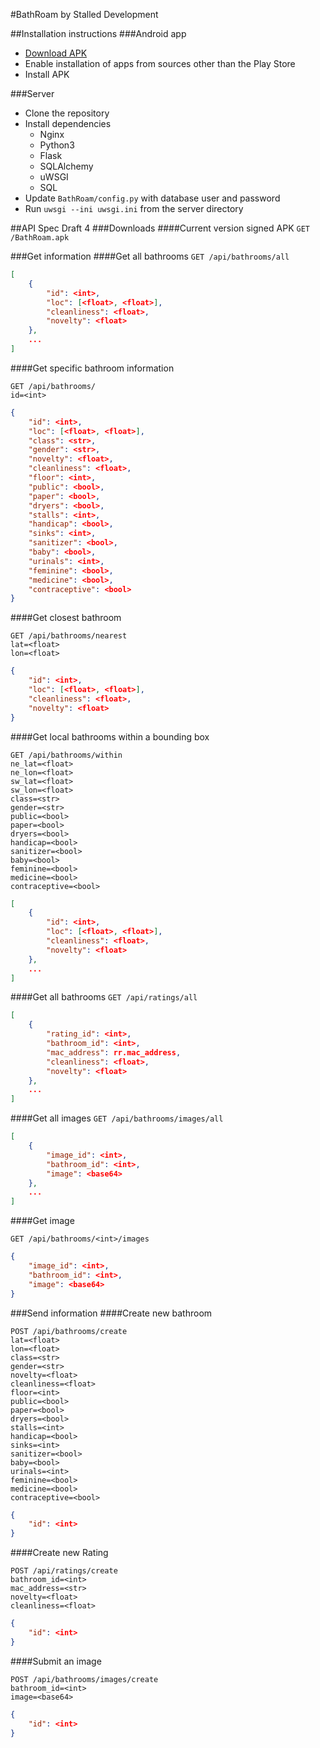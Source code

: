 #BathRoam by Stalled Development

##Installation instructions
###Android app
- [Download APK](http://toilets.lense.su/BathRoam.apk)
- Enable installation of apps from sources other than the Play Store
- Install APK

###Server
- Clone the repository
- Install dependencies
  - Nginx
  - Python3
  - Flask
  - SQLAlchemy
  - uWSGI
  - SQL
- Update `BathRoam/config.py` with database user and password
- Run `uwsgi --ini uwsgi.ini` from the server directory

##API Spec
Draft 4
###Downloads
####Current version signed APK
`GET /BathRoam.apk`

###Get information
####Get all bathrooms
`GET /api/bathrooms/all`
```json
[
	{
		"id": <int>,
		"loc": [<float>, <float>],
		"cleanliness": <float>,
		"novelty": <float>
	},
	...
]
```

####Get specific bathroom information
```
GET /api/bathrooms/
id=<int>
```
```json
{
	"id": <int>,
	"loc": [<float>, <float>],
	"class": <str>,
	"gender": <str>,
	"novelty": <float>,
	"cleanliness": <float>,
	"floor": <int>,
	"public": <bool>,
	"paper": <bool>,
	"dryers": <bool>,
	"stalls": <int>,
	"handicap": <bool>,
	"sinks": <int>,
	"sanitizer": <bool>,
	"baby": <bool>,
	"urinals": <int>,
	"feminine": <bool>,
	"medicine": <bool>,
	"contraceptive": <bool>
}
```

####Get closest bathroom
```
GET /api/bathrooms/nearest
lat=<float>
lon=<float>
```
```json
{
	"id": <int>,
	"loc": [<float>, <float>],
	"cleanliness": <float>,
	"novelty": <float>
}
```

####Get local bathrooms within a bounding box
```
GET /api/bathrooms/within
ne_lat=<float>
ne_lon=<float>
sw_lat=<float>
sw_lon=<float>
class=<str>
gender=<str>
public=<bool>
paper=<bool>
dryers=<bool>
handicap=<bool>
sanitizer=<bool>
baby=<bool>
feminine=<bool>
medicine=<bool>
contraceptive=<bool>
```
```json
[
	{
		"id": <int>,
		"loc": [<float>, <float>],
		"cleanliness": <float>,
		"novelty": <float>
	},
	...
]
```

####Get all bathrooms
`GET /api/ratings/all`
```json
[
	{
		"rating_id": <int>,
		"bathroom_id": <int>,
		"mac_address": rr.mac_address,
		"cleanliness": <float>,
		"novelty": <float>
	},
	...
]

```

####Get all images
`GET /api/bathrooms/images/all`
```json
[
	{
		"image_id": <int>,
		"bathroom_id": <int>,
		"image": <base64>
	},
	...
]
```

####Get image
```
GET /api/bathrooms/<int>/images
```
```json
{
	"image_id": <int>,
	"bathroom_id": <int>,
	"image": <base64>
}
```

###Send information
####Create new bathroom
```
POST /api/bathrooms/create
lat=<float>
lon=<float>
class=<str>
gender=<str>
novelty=<float>
cleanliness=<float>
floor=<int>
public=<bool>
paper=<bool>
dryers=<bool>
stalls=<int>
handicap=<bool>
sinks=<int>
sanitizer=<bool>
baby=<bool>
urinals=<int>
feminine=<bool>
medicine=<bool>
contraceptive=<bool>
```
```json
{
	"id": <int>
}
```

####Create new Rating
```
POST /api/ratings/create
bathroom_id=<int>
mac_address=<str>
novelty=<float>
cleanliness=<float>
```
```json
{
	"id": <int>
}
```

####Submit an image
```
POST /api/bathrooms/images/create
bathroom_id=<int>
image=<base64>
```
```json
{
	"id": <int>
}
```
